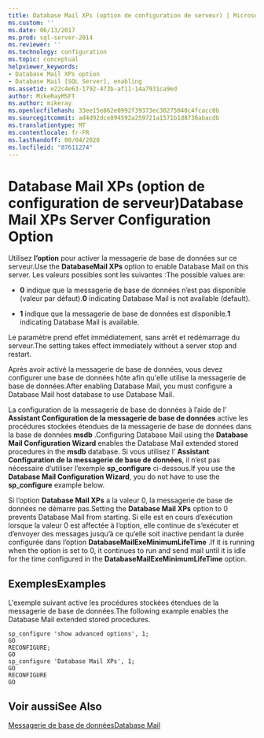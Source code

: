 ```yaml
---
title: Database Mail XPs (option de configuration de serveur) | Microsoft Docs
ms.custom: ''
ms.date: 06/13/2017
ms.prod: sql-server-2014
ms.reviewer: ''
ms.technology: configuration
ms.topic: conceptual
helpviewer_keywords:
- Database Mail XPs option
- Database Mail [SQL Server], enabling
ms.assetid: e22c4e63-1792-473b-af11-14a7931ca9ed
author: MikeRayMSFT
ms.author: mikeray
ms.openlocfilehash: 33ee15e862e0992f39373ec30275040c4fcacc0b
ms.sourcegitcommit: ad4d92dce894592a259721a1571b1d8736abacdb
ms.translationtype: MT
ms.contentlocale: fr-FR
ms.lasthandoff: 08/04/2020
ms.locfileid: "87611274"
---
```

# <a name="database-mail-xps-server-configuration-option"></a><span data-ttu-id="dcbb0-102">Database Mail XPs (option de configuration de serveur)</span><span class="sxs-lookup"><span data-stu-id="dcbb0-102">Database Mail XPs Server Configuration Option</span></span>
  <span data-ttu-id="dcbb0-103">Utilisez **l’option** pour activer la messagerie de base de données sur ce serveur.</span><span class="sxs-lookup"><span data-stu-id="dcbb0-103">Use the **DatabaseMail XPs** option to enable Database Mail on this server.</span></span> <span data-ttu-id="dcbb0-104">Les valeurs possibles sont les suivantes :</span><span class="sxs-lookup"><span data-stu-id="dcbb0-104">The possible values are:</span></span>  
  
-   <span data-ttu-id="dcbb0-105">**0** indique que la messagerie de base de données n’est pas disponible (valeur par défaut).</span><span class="sxs-lookup"><span data-stu-id="dcbb0-105">**0** indicating Database Mail is not available (default).</span></span>  
  
-   <span data-ttu-id="dcbb0-106">**1** indique que la messagerie de base de données est disponible.</span><span class="sxs-lookup"><span data-stu-id="dcbb0-106">**1** indicating Database Mail is available.</span></span>  
  
 <span data-ttu-id="dcbb0-107">Le paramètre prend effet immédiatement, sans arrêt et redémarrage du serveur.</span><span class="sxs-lookup"><span data-stu-id="dcbb0-107">The setting takes effect immediately without a server stop and restart.</span></span>  
  
 <span data-ttu-id="dcbb0-108">Après avoir activé la messagerie de base de données, vous devez configurer une base de données hôte afin qu'elle utilise la messagerie de base de données.</span><span class="sxs-lookup"><span data-stu-id="dcbb0-108">After enabling Database Mail, you must configure a Database Mail host database to use Database Mail.</span></span>  
  
 <span data-ttu-id="dcbb0-109">La configuration de la messagerie de base de données à l’aide de l’ **Assistant Configuration de la messagerie de base de données** active les procédures stockées étendues de la messagerie de base de données dans la base de données **msdb** .</span><span class="sxs-lookup"><span data-stu-id="dcbb0-109">Configuring Database Mail using the **Database Mail Configuration Wizard** enables the Database Mail extended stored procedures in the **msdb** database.</span></span> <span data-ttu-id="dcbb0-110">Si vous utilisez l’ **Assistant Configuration de la messagerie de base de données**, il n’est pas nécessaire d’utiliser l’exemple **sp_configure** ci-dessous.</span><span class="sxs-lookup"><span data-stu-id="dcbb0-110">If you use the **Database Mail Configuration Wizard**, you do not have to use the **sp_configure** example below.</span></span>  
  
 <span data-ttu-id="dcbb0-111">Si l’option **Database Mail XPs** a la valeur 0, la messagerie de base de données ne démarre pas.</span><span class="sxs-lookup"><span data-stu-id="dcbb0-111">Setting the **Database Mail XPs** option to 0 prevents Database Mail from starting.</span></span> <span data-ttu-id="dcbb0-112">Si elle est en cours d’exécution lorsque la valeur 0 est affectée à l’option, elle continue de s’exécuter et d’envoyer des messages jusqu’à ce qu’elle soit inactive pendant la durée configurée dans l’option **DatabaseMailExeMinimumLifeTime** .</span><span class="sxs-lookup"><span data-stu-id="dcbb0-112">If it is running when the option is set to 0, it continues to run and send mail until it is idle for the time configured in the **DatabaseMailExeMinimumLifeTime** option.</span></span>  
  
## <a name="examples"></a><span data-ttu-id="dcbb0-113">Exemples</span><span class="sxs-lookup"><span data-stu-id="dcbb0-113">Examples</span></span>  
 <span data-ttu-id="dcbb0-114">L'exemple suivant active les procédures stockées étendues de la messagerie de base de données.</span><span class="sxs-lookup"><span data-stu-id="dcbb0-114">The following example enables the Database Mail extended stored procedures.</span></span>  
  
```  
sp_configure 'show advanced options', 1;  
GO  
RECONFIGURE;  
GO  
sp_configure 'Database Mail XPs', 1;  
GO  
RECONFIGURE  
GO  
```  
  
## <a name="see-also"></a><span data-ttu-id="dcbb0-115">Voir aussi</span><span class="sxs-lookup"><span data-stu-id="dcbb0-115">See Also</span></span>  
 [<span data-ttu-id="dcbb0-116">Messagerie de base de données</span><span class="sxs-lookup"><span data-stu-id="dcbb0-116">Database Mail</span></span>](../../relational-databases/database-mail/database-mail.md)  
  
  
